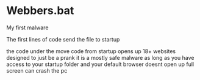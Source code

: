 # Webbers.bat
My first malware 

The first lines of code send the file to startup

the code under the move code from startup opens up 18+ websites designed to just be a prank it is a mostly safe malware 
as long as you have access to your startup folder and your default browser doesnt open up full screen
can crash the pc
